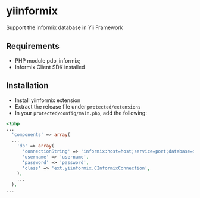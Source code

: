 yiinformix
==========

Support the informix database in Yii Framework

## Requirements
* PHP module pdo_informix;
* Informix Client SDK installed
 
## Installation
* Install yiinformix extension
* Extract the release file under `protected/extensions`
* In your `protected/config/main.php`, add the following:

```php
<?php
...
  'components' => array(
  ...
    'db' => array(
      'connectionString' => 'informix:host=host;service=port;database=database;server=server;protocol=onsoctcp;CLIENT_LOCALE=en_US.utf8;DB_LOCALE=en_US.8859-1;EnableScrollableCursors=1',
      'username' => 'username',
      'password' => 'password',
      'class' => 'ext.yiinformix.CInformixConnection',
    ),
    ...
  ),
...
```

